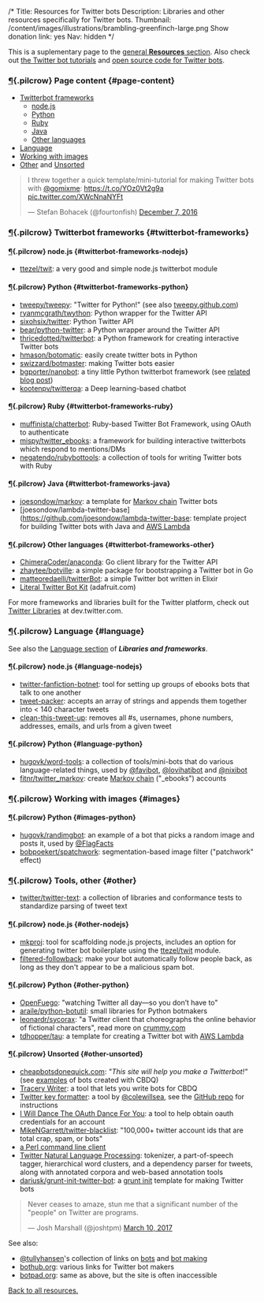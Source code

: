 /*
Title: Resources for Twitter bots
Description: Libraries and other resources specifically for Twitter bots.
Thumbnail: /content/images/illustrations/brambling-greenfinch-large.png
Show donation link: yes
Nav: hidden
*/

This is a suplementary page to the [general **Resources** section](/resources). Also check out [the Twitter bot tutorials](/tutorials/twitterbots) and [open source code for Twitter bots](/tag/twitter+opensource).


### [¶](#page-content){.pilcrow} Page content {#page-content}

- [Twitterbot frameworks](#twitterbot-frameworks)
  - [node.js](#twitterbot-frameworks-nodejs)
  - [Python](#twitterbot-frameworks-python)
  - [Ruby](#twitterbot-frameworks-ruby)
  - [Java](#twitterbot-frameworks-java)
  - [Other languages](#twitterbot-frameworks-other)
- [Language](#language)
- [Working with images](#images)
- [Other](#other) and [Unsorted](#other-unsorted)


<blockquote class="twitter-tweet" data-lang="en"><p lang="en" dir="ltr">I threw together a quick template/mini-tutorial for making Twitter bots with <a href="https://twitter.com/gomixme">@gomixme</a>: <a href="https://t.co/YOz0Vt2g9a">https://t.co/YOz0Vt2g9a</a> <a href="https://t.co/XWcNnaNYFt">pic.twitter.com/XWcNnaNYFt</a></p>&mdash; Stefan Bohacek (@fourtonfish) <a href="https://twitter.com/fourtonfish/status/806537666443546624">December 7, 2016</a></blockquote>


### [¶](#twitterbot-frameworks){.pilcrow} Twitterbot frameworks {#twitterbot-frameworks}

#### [¶](#twitterbot-frameworks-nodejs){.pilcrow} node.js {#twitterbot-frameworks-nodejs}

- [ttezel/twit](https://github.com/ttezel/twit): a very good and simple node.js twitterbot module

#### [¶](#twitterbot-frameworks-python){.pilcrow} Python {#twitterbot-frameworks-python}

- [tweepy/tweepy](https://github.com/tweepy/tweepy): "Twitter for Python!" (see also [tweepy.github.com](http://www.tweepy.org/))
- [ryanmcgrath/twython](https://github.com/ryanmcgrath/twython): Python wrapper for the Twitter API
- [sixohsix/twitter](https://github.com/sixohsix/twitter): Python Twitter API
- [bear/python-twitter](https://github.com/bear/python-twitter): a Python wrapper around the Twitter API
- [thricedotted/twitterbot](https://github.com/thricedotted/twitterbot): a Python framework for creating interactive Twitter bots
- [hmason/botomatic](https://github.com/hmason/botomatic): easily create twitter bots in Python
- [swizzard/botmaster](https://github.com/swizzard/botmaster): making Twitter bots easier
- [bgporter/nanobot](https://github.com/bgporter/nanobot): a tiny little Python twitterbot framework (see [related blog post](https://artandlogic.com/2016/06/nanobot-tiny-little-twitterbot-framework/))
- [kootenpv/twitterqa](https://github.com/kootenpv/twitterqa): a Deep learning-based chatbot


#### [¶](#twitterbot-frameworks-ruby){.pilcrow} Ruby {#twitterbot-frameworks-ruby}

- [muffinista/chatterbot](https://github.com/muffinista/chatterbot): Ruby-based Twitter Bot Framework, using OAuth to authenticate
- [mispy/twitter_ebooks](https://github.com/mispy/twitter_ebooks): a framework for building interactive twitterbots which respond to mentions/DMs
- [negatendo/rubybottools](https://github.com/negatendo/rubybottools): a collection of tools for writing Twitter bots with Ruby


#### [¶](#twitterbot-frameworks-java){.pilcrow} Java {#twitterbot-frameworks-java}

- [joesondow/markov](https://github.com/joesondow/markov): a template for [Markov chain](https://simple.wikipedia.org/wiki/Markov_chain) Twitter bots
- [joesondow/lambda-twitter-base](https://github.com/joesondow/lambda-twitter-base: template project for building Twitter bots with Java and [AWS Lambda](https://aws.amazon.com/lambda/)

#### [¶](#twitterbot-frameworks-other){.pilcrow} Other languages {#twitterbot-frameworks-other}

- [ChimeraCoder/anaconda](https://github.com/ChimeraCoder/anaconda): Go client library for the Twitter API
- [zhaytee/botville](https://github.com/zhaytee/botville): a simple package for bootstrapping a Twitter bot in Go
- [matteoredaelli/twitterBot](https://github.com/matteoredaelli/twitterBot): a simple Twitter bot written in Elixir
- [Literal Twitter Bot Kit](https://www.adafruit.com/product/3281) (adafruit.com)

For more frameworks and libraries built for the Twitter platform, check out [Twitter Libraries](https://dev.twitter.com/resources/twitter-libraries) at dev.twitter.com.

### [¶](#language){.pilcrow} Language {#language}

See also the [Language section](/resources/libraries-frameworks#language) of ***Libraries and frameworks***.

#### [¶](#language-nodejs){.pilcrow} node.js {#language-nodejs}

- [twitter-fanfiction-botnet](https://www.npmjs.com/package/twitter-fanfic-botnet): tool for setting up groups of ebooks bots that talk to one another
- [tweet-packer](https://www.npmjs.com/package/tweet-packer): accepts an array of strings and appends them together into < 140 character tweets
- [clean-this-tweet-up](https://www.npmjs.com/package/clean-this-tweet-up): removes all #s, usernames, phone numbers, addresses, emails, and urls from a given tweet

#### [¶](#language-python){.pilcrow} Python {#language-python}

- [hugovk/word-tools](https://github.com/hugovk/word-tools): a collection of tools/mini-bots that do various language-related things, used by [@favibot](https://twitter.com/favibot), [@lovihatibot](https://twitter.com/lovihatibot) and [@nixibot](https://twitter.com/nixibot)
- [fitnr/twitter_markov](https://github.com/fitnr/twitter_markov): create [Markov chain](https://simple.wikipedia.org/wiki/Markov_chain) ("_ebooks") accounts


### [¶](#images){.pilcrow} Working with images {#images}

#### [¶](#images-python){.pilcrow} Python {#images-python}

- [hugovk/randimgbot](https://github.com/hugovk/randimgbot): an example of a bot that picks a random image and posts it, used by [@FlagFacts](https://twitter.com/FlagFacts)
- [bobpoekert/spatchwork](https://github.com/bobpoekert/spatchwork): segmentation-based image filter ("patchwork" effect)

### [¶](#other){.pilcrow} Tools, other {#other}

- [twitter/twitter-text](https://github.com/twitter/twitter-text/):  a collection of libraries and conformance tests to standardize parsing of tweet text


#### [¶](#other-nodejs){.pilcrow} node.js {#other-nodejs}

- [mkproj](https://www.npmjs.com/package/mkproj): tool for scaffolding node.js projects, includes an option for generating twitter bot boilerplate using the [ttezel/twit](https://github.com/ttezel/twit) module. 
- [filtered-followback](https://www.npmjs.com/package/filtered-followback): make your bot automatically follow people back, as long as they don't appear to be a malicious spam bot.


#### [¶](#other-python){.pilcrow} Python {#other-python}

- [OpenFuego](http://niemanlab.github.io/openfuego/): "watching Twitter all day—so you don’t have to"
- [araile/python-botutil](https://github.com/araile/python-botutil): small libraries for Python botmakers
- [leonardr/sycorax](https://github.com/leonardr/sycorax): "a Twitter client that choreographs the online behavior of fictional characters", read more on [crummy.com](http://www.crummy.com/software/sycorax/)
- [tdhopper/tau](https://github.com/tdhopper/tau): a template for creating a Twitter bot with [AWS Lambda](https://aws.amazon.com/lambda/)



#### [¶](#other-unsorted){.pilcrow} Unsorted {#other-unsorted}

- [cheapbotsdonequick.com](http://cheapbotsdonequick.com/): *"This site will help you make a Twitterbot!"* (see [examples](/tag/cheapbotsdonequick) of bots created with CBDQ)
- [Tracery Writer](https://beaugunderson.com/tracery-writer/): a tool that lets you write bots for CBDQ
- [Twitter key formatter](http://coleww.github.io/tweet-key-formatter/): a tool by [@colewillsea](https://twitter.com/colewillsea), see the [GitHub repo](https://github.com/coleww/tweet-key-formatter) for instructions
- [I Will Dance The OAuth Dance For You](http://v21.io/iwilldancetheoauthdanceforyou/): a tool to help obtain oauth credentials for an account
- [MikeNGarrett/twitter-blacklist](https://github.com/MikeNGarrett/twitter-blacklist): "100,000+ twitter account ids that are total crap, spam, or bots"
- [a Perl command line client](http://www.floodgap.com/software/ttytter/) 
- [Twitter Natural Language Processing](http://www.ark.cs.cmu.edu/TweetNLP/): tokenizer, a part-of-speech tagger, hierarchical word clusters, and a dependency parser for tweets, along with annotated corpora and web-based annotation tools
- [dariusk/grunt-init-twitter-bot](https://github.com/dariusk/grunt-init-twitter-bot): a [grunt init](http://gruntjs.com/project-scaffolding) template for making Twitter bots


<blockquote class="twitter-tweet" data-lang="en"><p lang="en" dir="ltr">Never ceases to amaze, stun me that a significant number of the &quot;people&quot; on Twitter are programs.</p>&mdash; Josh Marshall (@joshtpm) <a href="https://twitter.com/joshtpm/status/840019038185103360">March 10, 2017</a></blockquote>


See also:

- [@tullyhansen](https://twitter.com/tullyhansen)'s collection of links on [bots](https://pinboard.in/u:tullyhansen/t:bots/) and [bot making](https://pinboard.in/u:tullyhansen/t:botmaking/)
- [bothub.org](http://bothub.org/): various links for Twitter bot makers
- [botpad.org](http://botpad.org/p/bot_resources): same as above, but the site is often inaccessible

[Back to all resources.](/resources)


<script async src="//platform.twitter.com/widgets.js" charset="utf-8"></script>